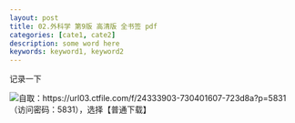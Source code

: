 ```yaml
---
layout: post
title: 02.外科学 第9版 高清版 全书签 pdf
categories: [cate1, cate2]
description: some word here
keywords: keyword1, keyword2
---
```


记录一下

![自取：<https://url03.ctfile.com/f/24333903-730401607-723d8a?p=5831> （访问密码：5831），选择【普通下载】](https://cdn.jsdelivr.net/gh/isanthree/blog-gallery/pic/surgery.jpg)
